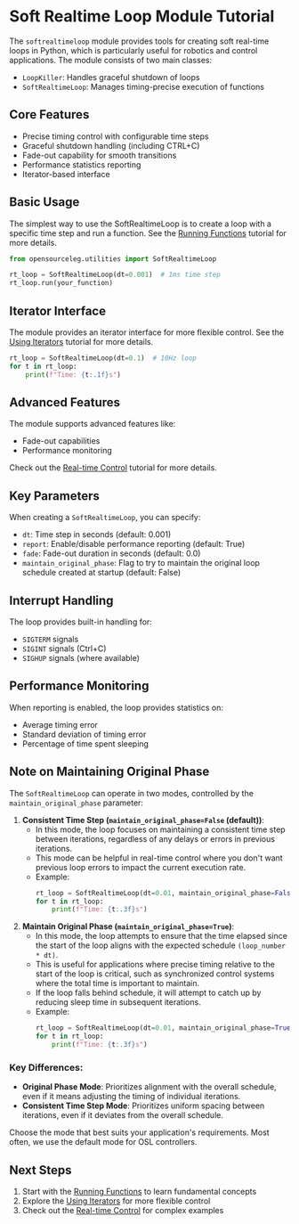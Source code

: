 # Soft Realtime Loop Module Tutorial

The `softrealtimeloop` module provides tools for creating soft real-time loops in Python, which is particularly useful for robotics and control applications. The module consists of two main classes:

- `LoopKiller`: Handles graceful shutdown of loops
- `SoftRealtimeLoop`: Manages timing-precise execution of functions

## Core Features

- Precise timing control with configurable time steps
- Graceful shutdown handling (including CTRL+C)
- Fade-out capability for smooth transitions
- Performance statistics reporting
- Iterator-based interface

## Basic Usage

The simplest way to use the SoftRealtimeLoop is to create a loop with a specific time step and run a function. See the [Running Functions](running_functions.md) tutorial for more details.

```python
from opensourceleg.utilities import SoftRealtimeLoop

rt_loop = SoftRealtimeLoop(dt=0.001)  # 1ms time step
rt_loop.run(your_function)
```

## Iterator Interface

The module provides an iterator interface for more flexible control. See the [Using Iterators](using_iterators.md) tutorial for more details.

```python
rt_loop = SoftRealtimeLoop(dt=0.1)  # 10Hz loop
for t in rt_loop:
    print(f"Time: {t:.1f}s")
```

## Advanced Features

The module supports advanced features like:

- Fade-out capabilities
- Performance monitoring

Check out the [Real-time Control](realtime_control.md) tutorial for more details.

## Key Parameters

When creating a `SoftRealtimeLoop`, you can specify:

- `dt`: Time step in seconds (default: 0.001)
- `report`: Enable/disable performance reporting (default: True)
- `fade`: Fade-out duration in seconds (default: 0.0)
- `maintain_original_phase`: Flag to try to maintain the original loop schedule created at startup (default: False)

## Interrupt Handling

The loop provides built-in handling for:

- `SIGTERM` signals
- `SIGINT` signals (Ctrl+C)
- `SIGHUP` signals (where available)

## Performance Monitoring

When reporting is enabled, the loop provides statistics on:

- Average timing error
- Standard deviation of timing error
- Percentage of time spent sleeping

## Note on Maintaining Original Phase

The `SoftRealtimeLoop` can operate in two modes, controlled by the `maintain_original_phase` parameter:

1. **Consistent Time Step (`maintain_original_phase=False` (default))**:
    - In this mode, the loop focuses on maintaining a consistent time step between iterations, regardless of any delays or errors in previous iterations.
    - This mode can be helpful in real-time control where you don't want previous loop errors to impact the current execution rate.
    - Example:
      ```python
      rt_loop = SoftRealtimeLoop(dt=0.01, maintain_original_phase=False)
      for t in rt_loop:
          print(f"Time: {t:.3f}s")
      ```
2. **Maintain Original Phase (`maintain_original_phase=True`)**:
    - In this mode, the loop attempts to ensure that the time elapsed since the start of the loop aligns with the expected schedule `(loop_number * dt)`.
    - This is useful for applications where precise timing relative to the start of the loop is critical, such as synchronized control systems where the total time is important to maintain.
    - If the loop falls behind schedule, it will attempt to catch up by reducing sleep time in subsequent iterations.
    - Example:
      ```python
      rt_loop = SoftRealtimeLoop(dt=0.01, maintain_original_phase=True)
      for t in rt_loop:
          print(f"Time: {t:.3f}s")
      ```

### Key Differences:
- **Original Phase Mode**: Prioritizes alignment with the overall schedule, even if it means adjusting the timing of individual iterations.
- **Consistent Time Step Mode**: Prioritizes uniform spacing between iterations, even if it deviates from the overall schedule.

Choose the mode that best suits your application's requirements. Most often, we use the default mode for OSL controllers.

## Next Steps

1. Start with the [Running Functions](running_functions.md) to learn fundamental concepts
2. Explore the [Using Iterators](using_iterators.md) for more flexible control
3. Check out the [Real-time Control](realtime_control.md) for complex examples
